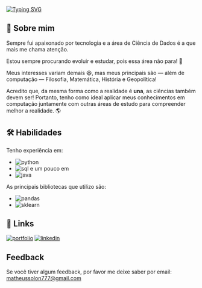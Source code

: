 [![Typing SVG](https://readme-typing-svg.herokuapp.com?color=F77233&lines=Ol%C3%A1%2C+eu+sou+o+Matheus!+%F0%9F%91%8B)](https://git.io/typing-svg)
## 🚀 Sobre mim
Sempre fui apaixonado por tecnologia e a área de Ciência de Dados é a que mais me chama atenção. 

Estou sempre procurando evoluir e estudar, pois essa 
área não para! 🤣

Meus interesses variam demais 😆, 
mas meus principais são — além de computação — 
Filosofia, Matemática, História e Geopolítica!

Acredito que, da mesma forma como a realidade é **una**,
as ciências também devem ser! Portanto, tenho como ideal
aplicar meus conhecimentos em computação juntamente
com outras áreas de estudo para compreender
melhor a realidade. 🌎



## 🛠 Habilidades
Tenho experiência em: 
- ![python](https://img.shields.io/badge/-PYTHON-black?style=for-the-badge&logo=python)
- ![sql](https://img.shields.io/badge/-SQL-white?style=for-the-badge&logo=postgresql) 
e um pouco em 
- ![java](https://img.shields.io/badge/-JAVA-orange?style=for-the-badge&logo=java)

As principais bibliotecas que utilizo são:
- ![pandas](https://img.shields.io/badge/-PANDAS-blue?style=for-the-badge&logo=pandas)
- ![sklearn](https://img.shields.io/badge/-SKlearn-red?style=for-the-badge&logo=scikit-learn)


## 🔗 Links
[![portfolio](https://img.shields.io/badge/my_portfolio-000?style=for-the-badge&logo=ko-fi&logoColor=white)](https://github.com/mthSolon/Data_Science)
[![linkedin](https://img.shields.io/badge/linkedin-0A66C2?style=for-the-badge&logo=linkedin&logoColor=white)](https://www.linkedin.com/in/matheus-solon/)


## Feedback

Se você tiver algum feedback, por favor me deixe saber por email: matheussolon777@gmail.com

